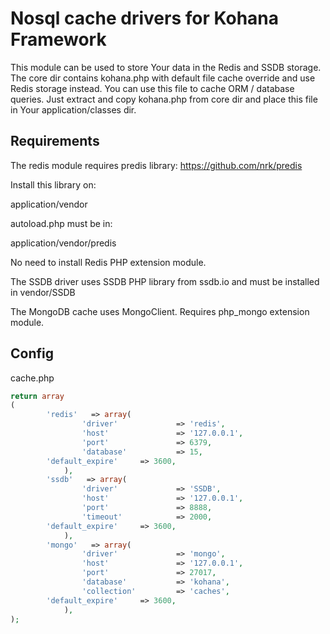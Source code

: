 # Nosql cache drivers for Kohana Framework

This module can be used to store Your data in the Redis and SSDB storage. The core dir
contains kohana.php with default file cache override and use Redis storage instead.
You can use this file to cache ORM / database queries. Just extract and copy
kohana.php from core dir and place this file in Your application/classes dir.

## Requirements

The redis module requires predis library:
https://github.com/nrk/predis

Install this library on:

application/vendor

autoload.php must be in:

application/vendor/predis

No need to install Redis PHP extension module.

The SSDB driver uses SSDB PHP library from ssdb.io
and must be installed in vendor/SSDB

The MongoDB cache uses MongoClient. Requires php_mongo extension module.

## Config

cache.php

```php
return array
(
        'redis'   => array(
                'driver'             => 'redis',
                'host'               => '127.0.0.1',
                'port'               => 6379,
                'database'           => 15,
		'default_expire'     => 3600,
            ),
        'ssdb'   => array(
                'driver'             => 'SSDB',
                'host'               => '127.0.0.1',
                'port'               => 8888,
                'timeout'            => 2000,
		'default_expire'     => 3600,
            ),
        'mongo'   => array(
                'driver'             => 'mongo',
                'host'               => '127.0.0.1',
                'port'               => 27017,
                'database'           => 'kohana',
                'collection'         => 'caches',
		'default_expire'     => 3600,
            ),
);

```

